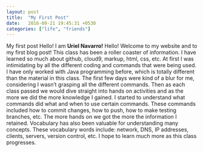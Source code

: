 ```yaml
---
layout: post
title:  "My First Post"
date:   2016-09-21 19:45:31 +0530
categories: ["life", "friends"]
---
```

My first post
Hello! I am **Uriel Navarro!** Hello! Welcome to my website and to my first blog post! This class has been a roller coaster of information. I have learned so much about github, cloud9, markup, html, css, etc. At first I was intimidating by all the different coding and commands that were being used. I have only worked with Java programming before, which is totally different than the material in this class. The first few days were kind of a blur for me, considering I wasn’t grasping all the different commands. Then as each class passed we would dive straight into hands on activities and as the more we did the more knowledge I gained. I started to understand what commands did what and when to use certain commands. These commands included how to commit changes, how to push, how to make testing branches, etc. The more hands on we got the more the information I retained. Vocabulary has also been valuable for understanding many concepts. These vocabulary words include: network, DNS, IP addresses, clients, servers, version control, etc. I hope to learn much more as this class progresses. 

